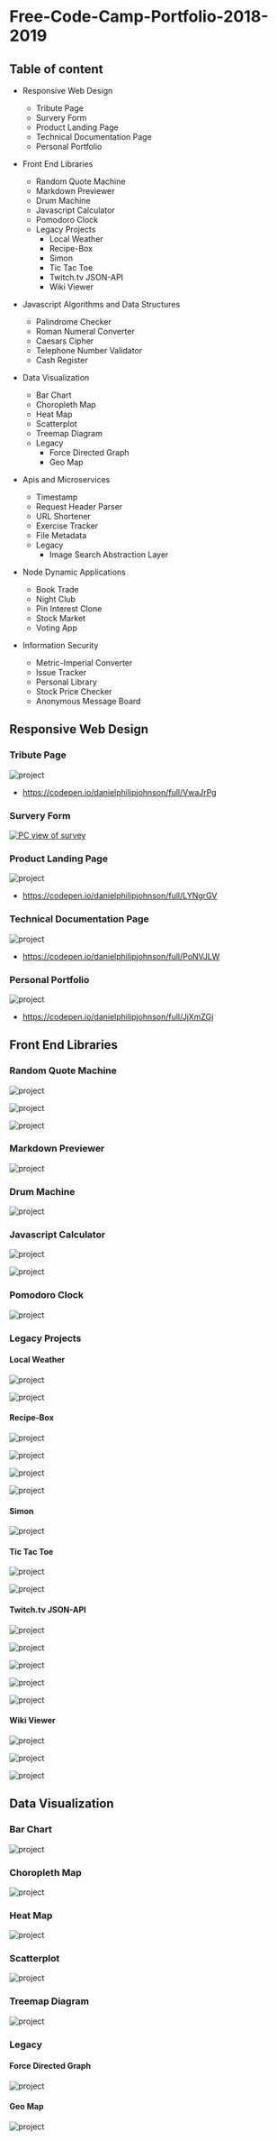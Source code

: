 # Free-Code-Camp-Portfolio-2018-2019


## Table of content
- Responsive Web Design
    - Tribute Page
    - Survery Form
    - Product Landing Page
    - Technical Documentation Page
    - Personal Portfolio

- Front End Libraries
    - Random Quote Machine
    - Markdown Previewer
    - Drum Machine
    - Javascript Calculator
    - Pomodoro Clock
    - Legacy Projects
        - Local Weather
        - Recipe-Box
        - Simon
        - Tic Tac Toe
        - Twitch.tv JSON-API
        - Wiki Viewer

- Javascript Algorithms and Data Structures
    - Palindrome Checker
    - Roman Numeral Converter
    - Caesars Cipher
    - Telephone Number Validator
    - Cash Register

- Data Visualization
    - Bar Chart
    - Choropleth Map
    - Heat Map
    - Scatterplot
    - Treemap Diagram
    - Legacy
        - Force Directed Graph
        - Geo Map

- Apis and Microservices
    - Timestamp
    - Request Header Parser
    - URL Shortener
    - Exercise Tracker 
    - File Metadata
    - Legacy
        - Image Search Abstraction Layer
- Node Dynamic Applications
    - Book Trade
    - Night Club
    - Pin Interest Clone
    - Stock Market 
    - Voting App
- Information Security
    - Metric-Imperial Converter
    - Issue Tracker
    - Personal Library
    - Stock Price Checker
    - Anonymous Message Board


## Responsive Web Design
### Tribute Page

![project](https://raw.githubusercontent.com/danielphilipjohnson/Free-Code-Camp-Portfolio-2018-2019/master/1.Responsive-Web-Design-Certification/1.Tribute-Page/img/screenshot/tribute-page-pc.png)

- https://codepen.io/danielphilipjohnson/full/VwaJrPg



### Survery Form

<a href="https://codepen.io/danielphilipjohnson/full/oNxabPN">![PC view of survey](https://github.com/danielphilipjohnson/HTML-and-CSS-portfolio/blob/master/portfolio-images/suvey-pc-portfolio.png)
</a>


### Product Landing Page

![project](https://raw.githubusercontent.com/danielphilipjohnson/Free-Code-Camp-Portfolio-2018-2019/master/1.Responsive-Web-Design-Certification/3.Product-Landing-Page/img/screenshots/Build-a-Product-Landing-Page-Desktop.png)

- https://codepen.io/danielphilipjohnson/full/LYNgrGV


### Technical Documentation Page
![project](https://raw.githubusercontent.com/danielphilipjohnson/Free-Code-Camp-Portfolio-2018-2019/master/1.Responsive-Web-Design-Certification/4.Technical-Documentation-Page/img/desktop.png)

- https://codepen.io/danielphilipjohnson/full/PoNVJLW


### Personal Portfolio

![project](https://raw.githubusercontent.com/danielphilipjohnson/Free-Code-Camp-Portfolio-2018-2019/master/1.Responsive-Web-Design-Certification/5.Personal-Portfolio-Webpage/img/screenshots/portfolio-pc.jpg)

- https://codepen.io/danielphilipjohnson/full/JjXmZGj


## Front End Libraries

### Random Quote Machine
![project](https://res.cloudinary.com/dpj88/image/upload/v1591618661/fcc/front-libraries/quotemobile1_ntgsks.png)

![project](https://res.cloudinary.com/dpj88/image/upload/v1591618661/fcc/front-libraries/quotemobile_mppdez.png)

![project](https://res.cloudinary.com/dpj88/image/upload/v1591618660/fcc/front-libraries/quotemachine_z3qsu6.png)


### Markdown Previewer
![project](https://res.cloudinary.com/dpj88/image/upload/v1591618662/fcc/front-libraries/design_flhjxp.png)


### Drum Machine
![project](https://res.cloudinary.com/dpj88/image/upload/v1591618660/fcc/front-libraries/drummachine_v44nka.png)



### Javascript Calculator
![project](https://res.cloudinary.com/dpj88/image/upload/v1591618660/fcc/front-libraries/calculator_hnlx3x.png)

![project](https://res.cloudinary.com/dpj88/image/upload/v1591618660/fcc/front-libraries/calculator-mobile_zejdbr.png)

### Pomodoro Clock
![project](https://res.cloudinary.com/dpj88/image/upload/v1591618660/fcc/front-libraries/pomodorro_bpybaf.png)


### Legacy Projects
#### Local Weather
![project](https://res.cloudinary.com/dpj88/image/upload/v1591618669/fcc/front-libraries/weatherapp_rsdryn.png)
        
![project](https://res.cloudinary.com/dpj88/image/upload/v1591618663/fcc/front-libraries/weatherapp-mobile_cxyb3c.png)

#### Recipe-Box
![project](https://res.cloudinary.com/dpj88/image/upload/v1591618672/fcc/front-libraries/recipebox_kz1mjw.png)
        
![project](https://res.cloudinary.com/dpj88/image/upload/v1591618669/fcc/front-libraries/recipebox3_vsksbp.png)
        
![project](https://res.cloudinary.com/dpj88/image/upload/v1591618665/fcc/front-libraries/recipebox2_nodjvg.png)

![project](https://res.cloudinary.com/dpj88/image/upload/v1591618664/fcc/front-libraries/recipebox1_mhl6wf.png)


#### Simon
![project](https://res.cloudinary.com/dpj88/image/upload/v1591618673/fcc/front-libraries/simon_wraosl.png)

#### Tic Tac Toe
![project](https://res.cloudinary.com/dpj88/image/upload/v1591618671/fcc/front-libraries/tictac1_kia2kl.png)
        
![project](https://res.cloudinary.com/dpj88/image/upload/v1591618668/fcc/front-libraries/tictac_nd9avs.png)


#### Twitch.tv JSON-API
![project](https://res.cloudinary.com/dpj88/image/upload/v1591618671/fcc/front-libraries/twitchviewer-mobile_plcgha.png)
        
![project](https://res.cloudinary.com/dpj88/image/upload/v1591618667/fcc/front-libraries/twitchviewer2_g8qfzj.png)

![project](https://res.cloudinary.com/dpj88/image/upload/v1591618664/fcc/front-libraries/twitchviewer1_pb8dxh.png)

![project](https://res.cloudinary.com/dpj88/image/upload/v1591618663/fcc/front-libraries/twitchviewer1-mobile_wgycws.png)

![project](https://res.cloudinary.com/dpj88/image/upload/v1591618663/fcc/front-libraries/twitchviewer_au93iy.png)


#### Wiki Viewer
![project](https://res.cloudinary.com/dpj88/image/upload/v1591618671/fcc/front-libraries/wikiviewerresults_d2wjg0.png)
        
![project](https://res.cloudinary.com/dpj88/image/upload/v1591618664/fcc/front-libraries/wikiviewer_zt7vmx.png)

![project](https://res.cloudinary.com/dpj88/image/upload/v1591618663/fcc/front-libraries/wikiviewer-mobile_jey8el.png)



    
## Data Visualization
### Bar Chart
![project](https://res.cloudinary.com/dpj88/image/upload/v1591620855/fcc/data-visual/barchart_fzsaxt.png)

### Choropleth Map
![project](https://res.cloudinary.com/dpj88/image/upload/v1591620855/fcc/data-visual/choropleth_vsz0lw.png)

### Heat Map
![project](https://res.cloudinary.com/dpj88/image/upload/v1591620855/fcc/data-visual/heatmap_rdcdml.png)

### Scatterplot
![project](https://res.cloudinary.com/dpj88/image/upload/v1591620855/fcc/data-visual/scatterplot_rlrc1x.png)

### Treemap Diagram
![project](https://res.cloudinary.com/dpj88/image/upload/v1591620856/fcc/data-visual/treemap_vhqxp2.png)


### Legacy
#### Force Directed Graph
![project](https://res.cloudinary.com/dpj88/image/upload/v1591620855/fcc/data-visual/force-directed-graph_gctuzn.png)

#### Geo Map
![project](https://res.cloudinary.com/dpj88/image/upload/v1591620855/fcc/data-visual/geomap_pvuykb.png)
